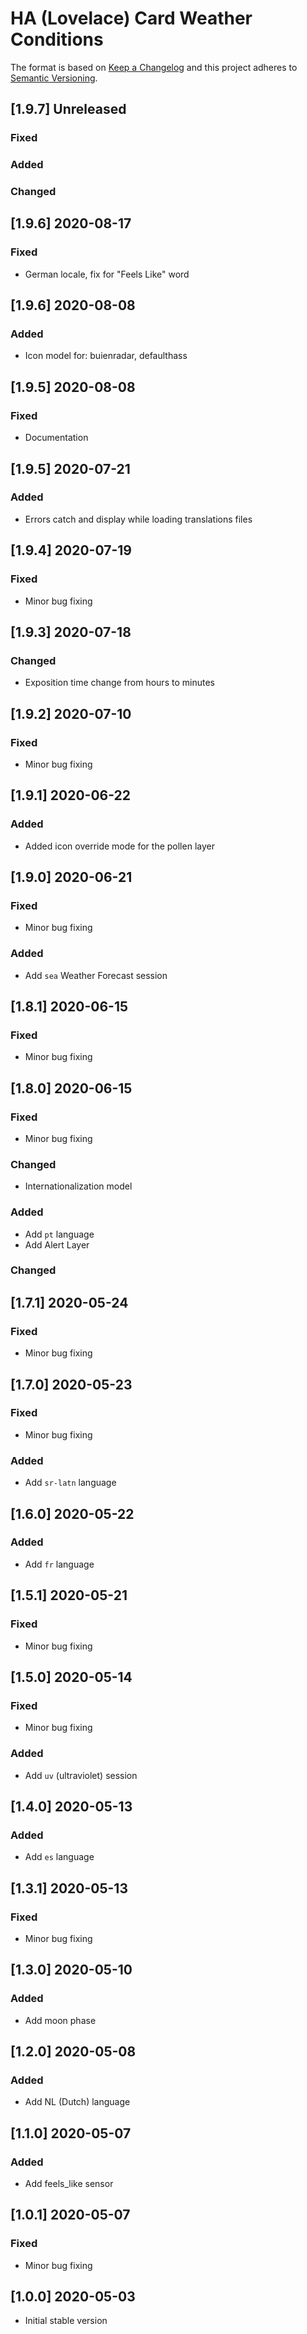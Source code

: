 # HA (Lovelace) Card Weather Conditions

The format is based on [Keep a Changelog](http://keepachangelog.com/)
and this project adheres to [Semantic Versioning](http://semver.org/).

## [1.9.7] Unreleased
### Fixed

### Added

### Changed

## [1.9.6] 2020-08-17
### Fixed
- German locale, fix for "Feels Like" word

## [1.9.6] 2020-08-08
### Added
- Icon model for: buienradar, defaulthass

## [1.9.5] 2020-08-08
### Fixed
- Documentation

## [1.9.5] 2020-07-21
### Added
- Errors catch and display while loading translations files

## [1.9.4] 2020-07-19
### Fixed
- Minor bug fixing

## [1.9.3] 2020-07-18
### Changed
- Exposition time change from hours to minutes

## [1.9.2] 2020-07-10
### Fixed
- Minor bug fixing

## [1.9.1] 2020-06-22
### Added
- Added icon override mode for the pollen layer

## [1.9.0] 2020-06-21
### Fixed
- Minor bug fixing

### Added
- Add `sea` Weather Forecast session

## [1.8.1] 2020-06-15
### Fixed
- Minor bug fixing

## [1.8.0] 2020-06-15
### Fixed
- Minor bug fixing

### Changed
- Internationalization model 

### Added
- Add `pt` language
- Add Alert Layer

### Changed
## [1.7.1] 2020-05-24
### Fixed
- Minor bug fixing

## [1.7.0] 2020-05-23
### Fixed
- Minor bug fixing

### Added
- Add `sr-latn` language

## [1.6.0] 2020-05-22
### Added
- Add `fr` language

## [1.5.1] 2020-05-21
### Fixed
- Minor bug fixing

## [1.5.0] 2020-05-14
### Fixed
- Minor bug fixing
### Added
- Add `uv` (ultraviolet) session

## [1.4.0] 2020-05-13
### Added
- Add `es` language

## [1.3.1] 2020-05-13
### Fixed
- Minor bug fixing

## [1.3.0] 2020-05-10
### Added
- Add moon phase

## [1.2.0] 2020-05-08
### Added
- Add NL (Dutch) language

## [1.1.0] 2020-05-07
### Added
- Add feels_like sensor

## [1.0.1] 2020-05-07
### Fixed
- Minor bug fixing

## [1.0.0] 2020-05-03
- Initial stable version